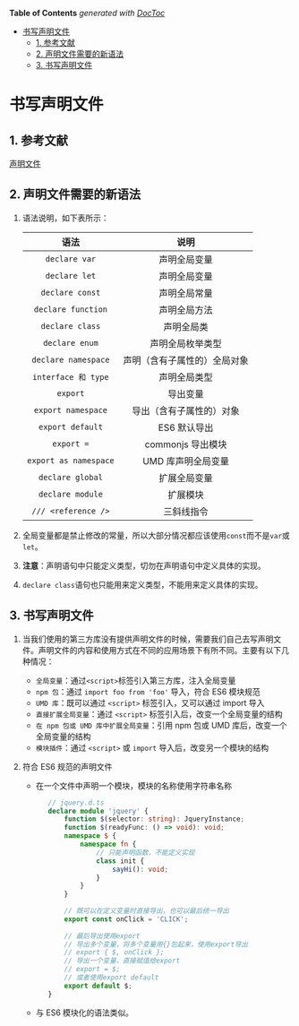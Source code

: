 <!-- START doctoc generated TOC please keep comment here to allow auto update -->
<!-- DON'T EDIT THIS SECTION, INSTEAD RE-RUN doctoc TO UPDATE -->
**Table of Contents**  *generated with [DocToc](https://github.com/thlorenz/doctoc)*

- [书写声明文件](#%E4%B9%A6%E5%86%99%E5%A3%B0%E6%98%8E%E6%96%87%E4%BB%B6)
  - [1. 参考文献](#1-%E5%8F%82%E8%80%83%E6%96%87%E7%8C%AE)
  - [2. 声明文件需要的新语法](#2-%E5%A3%B0%E6%98%8E%E6%96%87%E4%BB%B6%E9%9C%80%E8%A6%81%E7%9A%84%E6%96%B0%E8%AF%AD%E6%B3%95)
  - [3. 书写声明文件](#3-%E4%B9%A6%E5%86%99%E5%A3%B0%E6%98%8E%E6%96%87%E4%BB%B6)

<!-- END doctoc generated TOC please keep comment here to allow auto update -->

# 书写声明文件

## 1. 参考文献
[声明文件](https://ts.xcatliu.com/basics/declaration-files.html)

## 2. 声明文件需要的新语法

1. 语法说明，如下表所示：

   语法|说明
   :---:|:---:
   `declare var` | 声明全局变量
   `declare let` | 声明全局变量
   `declare const` | 声明全局常量
   `declare function` | 声明全局方法
   `declare class` | 声明全局类
   `declare enum` | 声明全局枚举类型
   `declare namespace` | 声明（含有子属性的）全局对象
   `interface 和 type` | 声明全局类型
   `export` | 导出变量
   `export namespace` | 导出（含有子属性的）对象
   `export default` | ES6 默认导出
   `export =` | commonjs 导出模块
   `export as namespace` | UMD 库声明全局变量
   `declare global` | 扩展全局变量
   `declare module` | 扩展模块
   `/// <reference />` | 三斜线指令
 
 2. 全局变量都是禁止修改的常量，所以大部分情况都应该使用`const`而不是`var`或`let`。 
 
 3. **注意**：声明语句中只能定义类型，切勿在声明语句中定义具体的实现。
 
 4. `declare class`语句也只能用来定义类型，不能用来定义具体的实现。
 
## 3. 书写声明文件
1. 当我们使用的第三方库没有提供声明文件的时候，需要我们自己去写声明文件。声明文件的内容和使用方式在不同的应用场景下有所不同。主要有以下几种情况：
    - `全局变量`：通过` <script> `标签引入第三方库，注入全局变量
    - `npm 包`：通过 `import foo from 'foo'` 导入，符合 ES6 模块规范
    - `UMD 库`：既可以通过 `<script>` 标签引入，又可以通过 import 导入
    - `直接扩展全局变量`：通过 `<script>` 标签引入后，改变一个全局变量的结构
    - `在 npm 包或 UMD 库中扩展全局变量`：引用 npm 包或 UMD 库后，改变一个全局变量的结构
    - `模块插件`：通过 `<script>` 或 `import` 导入后，改变另一个模块的结构

2. 符合 ES6 规范的声明文件
   - 在一个文件中声明一个模块，模块的名称使用字符串名称
     ```typescript
        // jquery.d.ts
        declare module 'jquery' {
            function $(selector: string): JqueryInstance;
            function $(readyFunc: () => void): void;
            namespace $ {
                namespace fn {
                    // 只能声明函数，不能定义实现
                    class init {
                        sayHi(): void;
                    }
                }
            }
        
            // 既可以在定义变量时直接导出，也可以最后统一导出
            export const onClick = 'CLICK';
        
            // 最后导出使用export
            // 导出多个变量，将多个变量用{}包起来，使用export导出
            // export { $, onClick };
            // 导出一个变量，直接赋值给export
            // export = $;
            // 或者使用export default
            export default $;
        }
     ```
   - 与 ES6 模块化的语法类似。